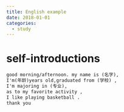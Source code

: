 ```yaml
---
title: English example
date: 2018-01-01
categories:
  - study
---
```


# self-introductions

```txt
good morning/afternoon. my name is (名字),
I'm(年龄)years old,graduated from (学校) ,
I'm majoring in (专业),
as to my favorite activity ,
I like playing basketball .
thank you
```
